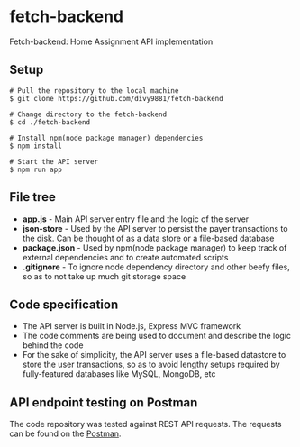 # fetch-backend
Fetch-backend: Home Assignment API implementation

## Setup
```
# Pull the repository to the local machine
$ git clone https://github.com/divy9881/fetch-backend

# Change directory to the fetch-backend
$ cd ./fetch-backend

# Install npm(node package manager) dependencies
$ npm install

# Start the API server
$ npm run app
```

## File tree

- **app.js** - Main API server entry file and the logic of the server
- **json-store** - Used by the API server to persist the payer transactions to the disk. Can be thought of as a data store or a file-based database
- **package.json** - Used by npm(node package manager) to keep track of external dependencies and to create automated scripts
- **.gitignore** - To ignore node dependency directory and other beefy files, so as to not take up much git storage space

## Code specification
- The API server is built in Node.js, Express MVC framework
- The code comments are being used to document and describe the logic behind the code
- For the sake of simplicity, the API server uses a file-based datastore to store the user transactions, so as to avoid lengthy setups required by fully-featured databases like MySQL, MongoDB, etc

## API endpoint testing on Postman
The code repository was tested against REST API requests. The requests can be found on the [Postman](https://famstar.postman.co/workspace/Famstar~1f61ba51-e89e-4175-8dc6-97e87ac306fb/collection/9794862-0ecff37b-4f22-4318-a21a-4f5987333585?action=share&creator=9794862).

